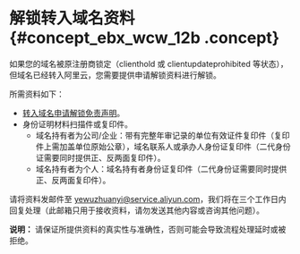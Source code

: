 # 解锁转入域名资料 {#concept_ebx_wcw_12b .concept}

如果您的域名被原注册商锁定（clienthold 或 clientupdateprohibited 等状态），但域名已经转入阿里云，您需要提供申请解锁资料进行解锁。

所需资料如下：

-   [转入域名申请解锁免责声明](http://aliyunhelp.oss-cn-hangzhou.aliyuncs.com/aliyunhelp/20120529163809562.doc)。
-   身份证明材料扫描件或复印件。
    -   域名持有者为公司/企业：带有完整年审记录的单位有效证件复印件（复印件上需加盖单位原始公章），域名联系人或承办人身份证复印件（二代身份证需要同时提供正、反两面复印件）。
    -   域名持有者为个人：域名持有者身份证复印件（二代身份证需要同时提供正、反两面复印件）。

请将资料发邮件至 [yewuzhuanyi@service.aliyun.com](mailto:yewuzhuanyi@service.aliyun.com)，我们将在三个工作日内回复处理（此邮箱只用于接收资料，请勿发送其他内容或咨询其他问题）。

**说明：** 请保证所提供资料的真实性与准确性，否则可能会导致流程处理延时或被拒绝。

